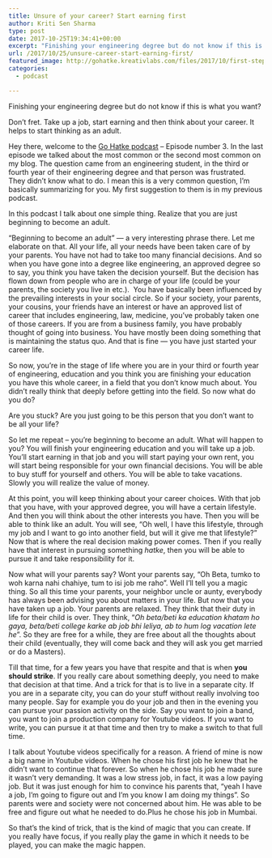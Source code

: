 ```yaml
---
title: Unsure of your career? Start earning first
author: Kriti Sen Sharma
type: post
date: 2017-10-25T19:34:41+00:00
excerpt: "Finishing your engineering degree but do not know if this is what you want? Don't fret. Take up a job, start earning and then think about your career. It helps to start thinking as an adult."
url: /2017/10/25/unsure-career-start-earning-first/
featured_image: http://gohatke.kreativlabs.com/files/2017/10/first-steps.jpg
categories:
  - podcast

---
```

Finishing your engineering degree but do not know if this is what you want?

Don&#8217;t fret. Take up a job, start earning and then think about your career. It helps to start thinking as an adult.



Hey there, welcome to the [Go Hatke podcast][1] – Episode number 3. In the last episode we talked about the most common or the second most common on my blog. The question came from an engineering student, in the third or fourth year of their engineering degree and that person was frustrated. They didn’t know what to do. I mean this is a very common question, I’m basically summarizing for you. My first suggestion to them is in my previous podcast.

In this podcast I talk about one simple thing. Realize that you are just beginning to become an adult.

&#8220;Beginning to become an adult&#8221; &#8212; a very interesting phrase there. Let me elaborate on that. All your life, all your needs have been taken care of by your parents. You have not had to take too many financial decisions. And so when you have gone into a degree like engineering, an approved degree so to say, you think you have taken the decision yourself. But the decision has flown down from people who are in charge of your life (could be your parents, the society you live in etc.).  You have basically been influenced by the prevailing interests in your social circle. So if your society, your parents, your cousins, your friends have an interest or have an approved list of career that includes engineering, law, medicine, you’ve probably taken one of those careers. If you are from a business family, you have probably thought of going into business. You have mostly been doing something that is maintaining the status quo. And that is fine &#8212; you have just started your career life.

So now, you’re in the stage of life where you are in your third or fourth year of engineering, education and you think you are finishing your education you have this whole career, in a field that you don’t know much about. You didn’t really think that deeply before getting into the field. So now what do you do?

Are you stuck? Are you just going to be this person that you don’t want to be all your life?

So let me repeat – you’re beginning to become an adult. What will happen to you? You will finish your engineering education and you will take up a job. You’ll start earning in that job and you will start paying your own rent, you will start being responsible for your own financial decisions. You will be able to buy stuff for yourself and others. You will be able to take vacations. Slowly you will realize the value of money.

At this point, you will keep thinking about your career choices. With that job that you have, with your approved degree, you will have a certain lifestyle. And then you will think about the other interests you have. Then you will be able to think like an adult. You will see, “Oh well, I have this lifestyle, through my job and I want to go into another field, but will it give me that lifestyle?” Now that is where the real decision making power comes. Then if you really have that interest in pursuing something _hatke_, then you will be able to pursue it and take responsibility for it.

Now what will your parents say? Wont your parents say, “Oh Beta, tumko to woh karna nahi chahiye, tum to isi job me raho”. Well I’ll tell you a magic thing. So all this time your parents, your neighbor uncle or aunty, everybody has always been advising you about matters in your life. But now that you have taken up a job. Your parents are relaxed. They think that their duty in life for their child is over. They think, “_Oh beta/beti ka education khatam ho gaya, beta/beti college karke ab job bhi leliya, ab to hum log vacation lete he_”. So they are free for a while, they are free about all the thoughts about their child (eventually, they will come back and they will ask you get married or do a Masters).

Till that time, for a few years you have that respite and that is when **you should strike**. If you really care about something deeply, you need to make that decision at that time. And a trick for that is to live in a separate city. If you are in a separate city, you can do your stuff without really involving too many people. Say for example you do your job and then in the evening you can pursue your passion activity on the side. Say you want to join a band, you want to join a production company for Youtube videos. If you want to write, you can pursue it at that time and then try to make a switch to that full time.

I talk about Youtube videos specifically for a reason. A friend of mine is now a big name in Youtube videos. When he chose his first job he knew that he didn’t want to continue that forever. So when he chose his job he made sure it wasn’t very demanding. It was a low stress job, in fact, it was a low paying job. But it was just enough for him to convince his parents that, “yeah I have a job, I’m going to figure out and I’m you know I am doing my things”. So parents were and society were not concerned about him. He was able to be free and figure out what he needed to do.Plus he chose his job in Mumbai.

So that’s the kind of trick, that is the kind of magic that you can create. If you really have focus, if you really play the game in which it needs to be played, you can make the magic happen.

 [1]: http://gounconventional.com/category/podcast-2/